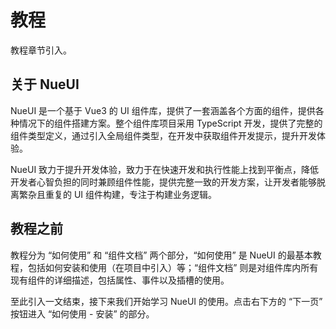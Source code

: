 # 教程

教程章节引入。

## 关于 NueUI

NueUI 是一个基于 Vue3 的 UI 组件库，提供了一套涵盖各个方面的组件，提供各种情况下的组件搭建方案。整个组件库项目采用
TypeScript 开发，提供了完整的组件类型定义，通过引入全局组件类型，在开发中获取组件开发提示，提升开发体验。

NueUI 致力于提升开发体验，致力于在快速开发和执行性能上找到平衡点，降低开发者心智负担的同时兼顾组件性能，提供完整一致的开发方案，让开发者能够脱离繁杂且重复的
UI 组件构建，专注于构建业务逻辑。

## 教程之前

教程分为 “如何使用” 和 “组件文档” 两个部分，“如何使用” 是 NueUI 的最基本教程，包括如何安装和使用（在项目中引入）等；“组件文档”
则是对组件库内所有现有组件的详细描述，包括属性、事件以及插槽的使用。

至此引入一文结束，接下来我们开始学习 NueUI 的使用。点击右下方的 “下一页” 按钮进入 “如何使用 - 安装” 的部分。